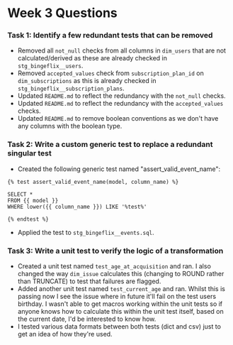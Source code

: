 # Week 3 Questions

### Task 1: Identify a few redundant tests that can be removed
- Removed all `not_null` checks from all columns in `dim_users` that are not calculated/derived as these are already checked in `stg_bingeflix__users`.
- Removed `accepted_values` check from `subscription_plan_id` on `dim_subscriptions` as this is already checked in `stg_bingeflix__subscription_plans`.
- Updated `README.md` to reflect the redundancy with the `not_null` checks.
- Updated `README.md` to reflect the redundancy with the  `accepted_values` checks.
- Updated `README.md` to remove boolean conventions as we don't have any columns with the boolean type.

### Task 2: Write a custom generic test to replace a redundant singular test
- Created the following generic test named "assert_valid_event_name":
```
{% test assert_valid_event_name(model, column_name) %}

SELECT *
FROM {{ model }}
WHERE lower({{ column_name }}) LIKE '%test%'

{% endtest %}
```
- Applied the test to `stg_bingeflix__events.sql`.

### Task 3: Write a unit test to verify the logic of a transformation
- Created a unit test named `test_age_at_acquisition` and ran. I also changed the way `dim_issue` calculates this (changing to ROUND rather than TRUNCATE) to test that failures are flagged.
- Added another unit test named `test_current_age` and ran. Whilst this is passing now I see the issue where in future it'll fail on the test users birthday. I wasn't able to get macros working within the unit tests so if anyone knows how to calculate this within the unit test itself, based on the current date, I'd be interested to know how.
- I tested various data formats between both tests (dict and csv) just to get an idea of how they're used.
